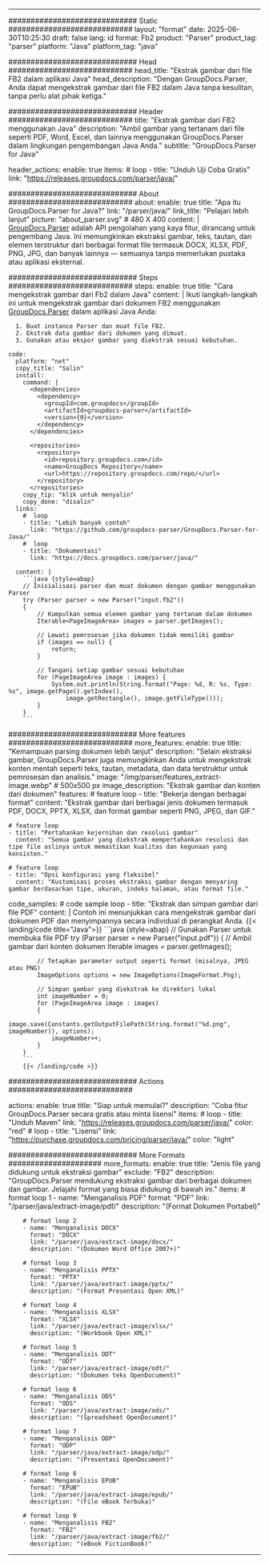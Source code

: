 


---
############################# Static ############################
layout: "format"
date:  2025-06-30T10:25:30
draft: false
lang: id
format: Fb2
product: "Parser"
product_tag: "parser"
platform: "Java"
platform_tag: "java"

############################# Head ############################
head_title: "Ekstrak gambar dari file FB2 dalam aplikasi Java"
head_description: "Dengan GroupDocs.Parser, Anda dapat mengekstrak gambar dari file FB2 dalam Java tanpa kesulitan, tanpa perlu alat pihak ketiga."

############################# Header ############################
title: "Ekstrak gambar dari FB2 menggunakan Java" 
description: "Ambil gambar yang tertanam dari file seperti PDF, Word, Excel, dan lainnya menggunakan GroupDocs.Parser dalam lingkungan pengembangan Java Anda."
subtitle: "GroupDocs.Parser for Java" 

header_actions:
  enable: true
  items:
    #  loop
    - title: "Unduh Uji Coba Gratis"
      link: "https://releases.groupdocs.com/parser/java/"
      
############################# About ############################
about:
    enable: true
    title: "Apa itu GroupDocs.Parser for Java?"
    link: "/parser/java/"
    link_title: "Pelajari lebih lanjut"
    picture: "about_parser.svg" # 480 X 400
    content: |
       [GroupDocs.Parser](/parser/java/) adalah API pengolahan yang kaya fitur, dirancang untuk pengembang Java. Ini memungkinkan ekstraksi gambar, teks, tautan, dan elemen terstruktur dari berbagai format file termasuk DOCX, XLSX, PDF, PNG, JPG, dan banyak lainnya — semuanya tanpa memerlukan pustaka atau aplikasi eksternal.

############################# Steps ############################
steps:
    enable: true
    title: "Cara mengekstrak gambar dari Fb2 dalam Java"
    content: |
      Ikuti langkah-langkah ini untuk mengekstrak gambar dari dokumen FB2 menggunakan [GroupDocs.Parser](/parser/java/) dalam aplikasi Java Anda:
      
      1. Buat instance Parser dan muat file FB2.
      2. Ekstrak data gambar dari dokumen yang dimuat.
      3. Gunakan atau ekspor gambar yang diekstrak sesuai kebutuhan.
   
    code:
      platform: "net"
      copy_title: "Salin"
      install:
        command: |
          <dependencies>
            <dependency>
              <groupId>com.groupdocs</groupId>
              <artifactId>groupdocs-parser</artifactId>
              <version>{0}</version>
            </dependency>
          </dependencies>

          <repositories>
            <repository>
              <id>repository.groupdocs.com</id>
              <name>GroupDocs Repository</name>
              <url>https://repository.groupdocs.com/repo/</url>
            </repository>
          </repositories>
        copy_tip: "klik untuk menyalin"
        copy_done: "disalin"
      links:
        #  loop
        - title: "Lebih banyak contoh"
          link: "https://github.com/groupdocs-parser/GroupDocs.Parser-for-Java/"
        #  loop
        - title: "Dokumentasi"
          link: "https://docs.groupdocs.com/parser/java/"
          
      content: |
        ```java {style=abap}
        // Inisialisasi parser dan muat dokumen dengan gambar menggunakan Parser
        try (Parser parser = new Parser("input.fb2"))
        {
            // Kumpulkan semua elemen gambar yang tertanam dalam dokumen
            Iterable<PageImageArea> images = parser.getImages();

            // Lewati pemrosesan jika dokumen tidak memiliki gambar
            if (images == null) {
                return;
            }

            // Tangani setiap gambar sesuai kebutuhan
            for (PageImageArea image : images) {
                System.out.println(String.format("Page: %d, R: %s, Type: %s", image.getPage().getIndex(), 
                    image.getRectangle(), image.getFileType()));
            }
        }
        ```            

############################# More features ############################
more_features:
  enable: true
  title: "Kemampuan parsing dokumen lebih lanjut"
  description: "Selain ekstraksi gambar, GroupDocs.Parser juga memungkinkan Anda untuk mengekstrak konten mentah seperti teks, tautan, metadata, dan data terstruktur untuk pemrosesan dan analisis."
  image: "/img/parser/features_extract-image.webp" # 500x500 px
  image_description: "Ekstrak gambar dan konten dari dokumen"
  features:
    # feature loop
    - title: "Bekerja dengan berbagai format"
      content: "Ekstrak gambar dari berbagai jenis dokumen termasuk PDF, DOCX, PPTX, XLSX, dan format gambar seperti PNG, JPEG, dan GIF."

    # feature loop
    - title: "Pertahankan kejernihan dan resolusi gambar"
      content: "Semua gambar yang diekstrak mempertahankan resolusi dan tipe file aslinya untuk memastikan kualitas dan kegunaan yang konsisten."

    # feature loop
    - title: "Opsi konfigurasi yang fleksibel"
      content: "Kustomisasi proses ekstraksi gambar dengan menyaring gambar berdasarkan tipe, ukuran, indeks halaman, atau format file."
      
  code_samples:
    # code sample loop
    - title: "Ekstrak dan simpan gambar dari file PDF"
      content: |
        Contoh ini menunjukkan cara mengekstrak gambar dari dokumen PDF dan menyimpannya secara individual di perangkat Anda.
        {{< landing/code title="Java">}}
        ```java {style=abap}
        //  Gunakan Parser untuk membuka file PDF
        try (Parser parser = new Parser("input.pdf"))
        {
            // Ambil gambar dari konten dokumen
            Iterable<PageImageArea> images = parser.getImages();

            // Tetapkan parameter output seperti format (misalnya, JPEG atau PNG)
            ImageOptions options = new ImageOptions(ImageFormat.Png);

            // Simpan gambar yang diekstrak ke direktori lokal
            int imageNumber = 0;
            for (PageImageArea image : images)
            {
                image.save(Constants.getOutputFilePath(String.format("%d.png", imageNumber)), options);
                imageNumber++;
            }
        }
        ```
        {{< /landing/code >}}


############################# Actions ############################

actions:
  enable: true
  title: "Siap untuk memulai?"
  description: "Coba fitur GroupDocs.Parser secara gratis atau minta lisensi"
  items:
    #  loop
    - title: "Unduh Maven"
      link: "https://releases.groupdocs.com/parser/java/"
      color: "red"
        #  loop
    - title: "Lisensi"
      link: "https://purchase.groupdocs.com/pricing/parser/java/"
      color: "light"


############################# More Formats #####################
more_formats:
    enable: true
    title: "Jenis file yang didukung untuk ekstraksi gambar"
    exclude: "FB2"
    description: "GroupDocs.Parser mendukung ekstraksi gambar dari berbagai dokumen dan gambar. Jelajahi format yang biasa didukung di bawah ini."
    items: 
        # format loop 1
        - name: "Menganalisis PDF"
          format: "PDF"
          link: "/parser/java/extract-image/pdf/"
          description: "(Format Dokumen Portabel)"
          
        # format loop 2
        - name: "Menganalisis DOCX"
          format: "DOCX"
          link: "/parser/java/extract-image/docx/"
          description: "(Dokumen Word Office 2007+)"
          
        # format loop 3
        - name: "Menganalisis PPTX"
          format: "PPTX"
          link: "/parser/java/extract-image/pptx/"
          description: "(Format Presentasi Open XML)"
          
        # format loop 4
        - name: "Menganalisis XLSX"
          format: "XLSX"
          link: "/parser/java/extract-image/xlsx/"
          description: "(Workbook Open XML)"
          
        # format loop 5
        - name: "Menganalisis ODT"
          format: "ODT"
          link: "/parser/java/extract-image/odt/"
          description: "(Dokumen teks OpenDocument)"
          
        # format loop 6
        - name: "Menganalisis ODS"
          format: "ODS"
          link: "/parser/java/extract-image/ods/"
          description: "(Spreadsheet OpenDocument)"
          
        # format loop 7
        - name: "Menganalisis ODP"
          format: "ODP"
          link: "/parser/java/extract-image/odp/"
          description: "(Presentasi OpenDocument)"
          
        # format loop 8
        - name: "Menganalisis EPUB"
          format: "EPUB"
          link: "/parser/java/extract-image/epub/"
          description: "(File eBook Terbuka)"
          
        # format loop 9
        - name: "Menganalisis FB2"
          format: "FB2"
          link: "/parser/java/extract-image/fb2/"
          description: "(eBook FictionBook)"
         
          

---